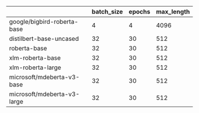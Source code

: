 |                             | batch_size | epochs | max_length |
|-----------------------------|------------|--------|------------|
| google/bigbird-roberta-base | 4          | 4      | 4096       |
| distilbert-base-uncased     | 32         | 30     | 512        |
| roberta-base                | 32         | 30     | 512        |
| xlm-roberta-base            | 32         | 30     | 512        |
| xlm-roberta-large           | 32         | 30     | 512        |
| microsoft/mdeberta-v3-base  | 32         | 30     | 512        |
| microsoft/mdeberta-v3-large | 32         | 30     | 512        |